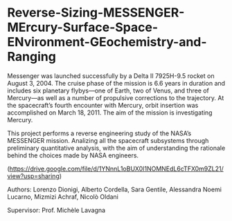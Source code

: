 # Reverse-Sizing-MESSENGER-MErcury-Surface-Space-ENvironment-GEochemistry-and-Ranging

Messenger was launched successfully by a Delta II 7925H-9.5 rocket on August 3, 2004. The cruise phase of
the mission is 6.6 years in duration and includes six planetary flybys—one of Earth, two of Venus, and three of
Mercury—as well as a number of propulsive corrections to the trajectory. At the spacecraft’s fourth encounter with
Mercury, orbit insertion was accomplished on March 18, 2011. The aim of the mission is investigating Mercury.

This project performs a reverse engineering study of the NASA’s MESSENGER mission. Analizing all the spacecraft subsystems through preliminary quantitative analysis, with the aim of understanding the rationale behind the choices made by NASA engineers.

(https://drive.google.com/file/d/1YNnnL1oBUX0I1NOMNEdL6cTFX0m9ZL21/view?usp=sharing) 

Authors: Lorenzo Dionigi, Alberto Cordella, Sara Gentile, Alessandra Noemi Lucarno, Mizmizi Achraf, Nicolò Oldani

Supervisor: Prof. Michèle Lavagna

